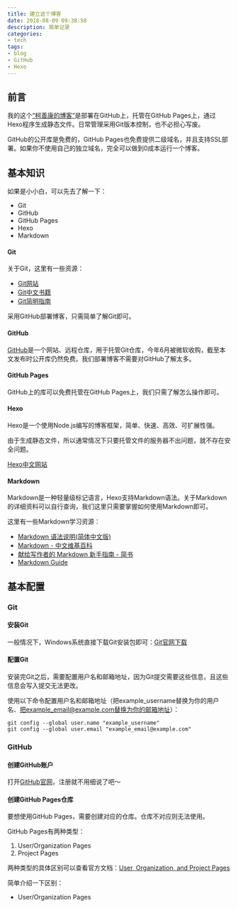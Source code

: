 ```yaml
---
title: 建立这个博客
date: 2018-08-09 09:38:58
description: 简单记录
categories:
- tech
tags:
- blog
- GitHub
- Hexo
---
```


## 前言

我的这个[“柯善康的博客”](https://www.shankangke.com/)是部署在GitHub上，托管在GitHub Pages上，通过Hexo程序生成静态文件。日常管理采用Git版本控制，也不必担心写废。

GitHub的公开库是免费的，GitHub Pages也免费提供二级域名，并且支持SSL部署。如果你不使用自己的独立域名，完全可以做到0成本运行一个博客。

## 基本知识

如果是小小白，可以先去了解一下：

- Git
- GitHub
- GitHub Pages
- Hexo
- Markdown

#### Git

关于Git，这里有一些资源：

- [Git网站](https://git-scm.com/)
- [Git中文书籍](https://git-scm.com/book/zh/)
- [Git简明指南](http://rogerdudler.github.io/git-guide/index.zh.html)

采用GitHub部署博客，只需简单了解Git即可。

#### GitHub

[GitHub](https://github.com/)是一个网站、远程仓库，用于托管Git仓库，今年6月被微软收购，截至本文发布时公开库仍然免费。我们部署博客不需要对GitHub了解太多。

#### GitHub Pages

GitHub上的库可以免费托管在GitHub Pages上，我们只需了解怎么操作即可。

#### Hexo

Hexo是一个使用Node.js编写的博客框架，简单、快速、高效、可扩展性强。

由于生成静态文件，所以通常情况下只要托管文件的服务器不出问题，就不存在安全问题。

[Hexo中文网站](https://hexo.io/zh-cn/)

#### Markdown

Markdown是一种轻量级标记语言，Hexo支持Markdown语法。关于Markdown的详细资料可以自行查询，我们这里只需要掌握如何使用Markdown即可。

这里有一些Markdown学习资源：

- [Markdown 语法说明(简体中文版)](https://www.appinn.com/markdown/)
- [Markdown - 中文维基百科](https://zh.wikipedia.org/wiki/Markdown)
- [献给写作者的 Markdown 新手指南 - 简书](https://www.jianshu.com/p/q81RER)
- [Markdown Guide](https://www.markdownguide.org/)

## 基本配置

### Git

#### 安装Git

一般情况下，Windows系统直接下载Git安装包即可：[Git官网下载](https://git-scm.com/downloads)

#### 配置Git

安装完Git之后，需要配置用户名和邮箱地址，因为Git提交需要这些信息，且这些信息会写入提交无法更改。

使用以下命令配置用户名和邮箱地址（把example_username替换为你的用户名、把example_email@example.com替换为你的邮箱地址）：

```
git config --global user.name "example_username"
git config --global user.email "example_email@example.com"
```

### GitHub

#### 创建GitHub账户

打开[GitHub官网](https://github.com/)，注册就不用细说了吧～

#### 创建GitHub Pages仓库

要想使用GitHub Pages，需要创建对应的仓库。仓库不对应则无法使用。

GitHub Pages有两种类型：

1. User/Organization Pages
2. Project Pages

两种类型的具体区别可以查看官方文档：[User, Organization, and Project Pages](https://help.github.com/articles/user-organization-and-project-pages/)

简单介绍一下区别：

- User/Organization Pages